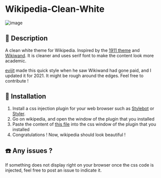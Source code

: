 # Wikipedia-Clean-White

![image](https://user-images.githubusercontent.com/41070328/134823044-c275ed32-7c90-4e17-969c-266f02240b14.png)

## 📑 Description

A clean white theme for Wikipedia. Inspired by the [1911 theme](https://blog.weare1910.com/post/75576312730/a-readable-wikipedia) and [Wikiwand](https://blog.weare1910.com/post/75576312730/a-readable-wikipedia). It is cleaner and uses serif font to make the content look more academic.

[evijit](https://github.com/evijit/Wikipedia-Clean-White) made this quick style when he saw Wikiwand had gone paid, and I updated it for 2021. It might be rough around the edges. Feel free to contribute !

## 💾 Installation

1. Install a css injection plugin for your web browser such as [Stylebot](https://addons.mozilla.org/en-CA/firefox/addon/stylebot-web/) or [Styler](https://addons.mozilla.org/en-CA/firefox/addon/styler-pro/?utm_source=addons.mozilla.org&utm_medium=referral&utm_content=search).
2. Go on wikipedia, and open the window of the plugin that you installed
3. Paste the content of [this file](https://raw.githubusercontent.com/Klemet/Wikipedia-Clean-White/master/styles.css) into the css window of the plugin that you installed
4. Congratulations ! Now, wikipedia should look beautiful !

## ☎️ Any issues ?

If something does not display right on your browser once the css code is injected, feel free to post an issue to indicate it.


